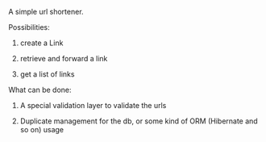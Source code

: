 A simple url shortener.

Possibilities:

1. create a Link

2. retrieve and forward a link

3. get a list of links

What can be done:

1. A special validation layer to validate the urls

2. Duplicate management for the db, or some kind of ORM (Hibernate and so on) usage

